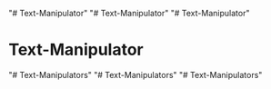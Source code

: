 "# Text-Manipulator" 
"# Text-Manipulator" 
"# Text-Manipulator" 
# Text-Manipulator
"# Text-Manipulators" 
"# Text-Manipulators" 
"# Text-Manipulators" 

